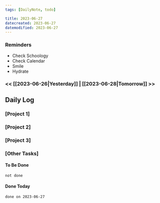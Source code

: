 ```yaml
---
tags: [DailyNote, todo]

title: 2023-06-27
datecreated: 2023-06-27
datemodified: 2023-06-27
---
```


### Reminders
- Check Schoology
- Check Calendar
- Smile
- Hydrate

### << [[2023-06-26|Yesterday]] | [[2023-06-28|Tomorrow]] >>

## Daily Log

### [Project 1]



### [Project 2]



### [Project 3]



### [Other Tasks]

#### To Be Done

```tasks
not done
```

#### Done Today

```tasks
done on 2023-06-27
```